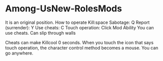 # Among-UsNew-RolesMods
It is an original position.
How to operate
Kill:space
Sabotage: Q
Report (surrender): Y
Use cheats: C
Touch operation: Click
Mod Ability
You can use cheats.
Can slip through walls

Cheats can make Killcool 0 seconds.
When you touch the icon that says touch operation, the character control method becomes a mouse. You can go anywhere.

